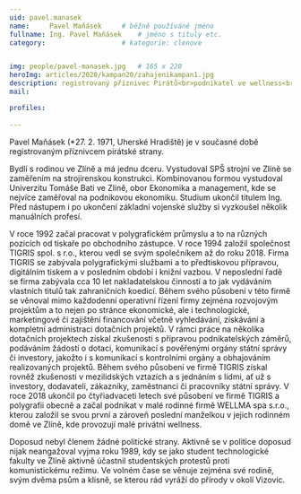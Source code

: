 ```yaml
---
uid: pavel.manasek
name:     Pavel Maňásek  	# běžně používáné jméno
fullname: Ing. Pavel Maňásek  	# jméno s tituly etc.
category:                   # kategorie: clenove


img: people/pavel-manasek.jpg   # 165 x 220
heroImg: articles/2020/kampan20/zahajenikampan1.jpg
description: registrovaný příznivec Pirátů<br>podnikatel ve wellness<br>Zlín # kratký popis, max 160 znaků
mail:

profiles:
  
---
```

Pavel Maňásek (*27. 2. 1971, Uherské Hradiště) je v současné době registrovaným příznivcem pirátské strany. 

Bydlí s rodinou ve Zlíně a má jednu dceru.
Vystudoval SPŠ strojní ve Zlíně se zaměřením na strojírenskou konstrukci. Kombinovanou formou vystudoval Univerzitu Tomáše Bati ve Zlíně, obor Ekonomika a management, kde se nejvíce zaměřoval na podnikovou ekonomiku. Studium ukončil titulem Ing.
Před nástupem i po ukončení základní vojenské služby si vyzkoušel několik manuálních profesí. 

V roce 1992 začal pracovat v polygrafickém průmyslu a to na různých pozicích od tiskaře po obchodního zástupce. V roce 1994 založil společnost TIGRIS spol. s r.o., kterou vedl se svým společníkem až do roku 2018.
Firma TIGRIS se zabývala polygrafickými službami a to předtiskovou přípravou, digitálním tiskem a v posledním období i knižní vazbou. V neposlední řadě se firma zabývala cca 10 let nakladatelskou činností a to jak vydáváním vlastních titulů tak zahraničních koedicí.
Během svého působení v této firmě se věnoval mimo každodenní operativní řízení firmy zejména rozvojovým projektům a to nejen po stránce ekonomické, ale i technologické, marketingové či zajištění financování včetně vyhledávání, získávání a kompletní administraci dotačních projektů. V rámci práce na několika dotačních projektech získal zkušenosti s přípravou podnikatelských záměrů, podáváním žádostí o dotaci, komunikací s pověřenými orgány státní správy či investory, jakožto i s komunikací s kontrolními orgány a obhajováním realizovaných projektů. Během svého působení ve firmě TIGRIS získal rovněž zkušenosti v mezilidských vztazích a s jednáním s lidmi, ať už s investory, dodavateli, zákazníky, zaměstnanci či pracovníky státní správy.
V roce 2018 ukončil po čtyřiadvaceti letech své působení ve firmě TIGRIS a polygrafii obecně a začal podnikat v malé rodinné firmě WELLMA spa s.r.o., kterou založil se svou první a zároveň poslední manželkou v jejich rodinném domě ve Zlíně, kde provozují malé privátní wellness.

Doposud nebyl členem žádné politické strany. Aktivně se v politice doposud nijak neangažoval vyjma roku 1989, kdy se jako student technologické fakulty ve Zlíně aktivně účastnil studentských protestů proti komunistickému režimu.
Ve volném čase se věnuje zejména své rodině, svým dvěma psům a klisně, se kterou rád vyráží do přírody v okolí Vizovic.
